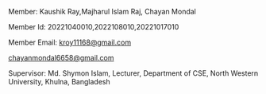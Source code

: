 Member: Kaushik Ray,Majharul Islam Raj, Chayan Mondal

Member Id: 20221040010,2022108010,20221017010

Member Email: kroy11168@gmail.com

chayanmondal6658@gmail.com



Supervisor: Md. Shymon Islam, Lecturer, Department of CSE, North Western University, Khulna, Bangladesh
